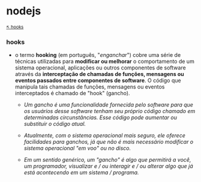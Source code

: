 # nodejs

<sub>[:arrow_upper_left: hooks](readme.md)<sub>

### hooks

- o termo **hooking** (em português, "*enganchar*") cobre uma série de técnicas utilizadas para **modificar ou melhorar** o comportamento de um sistema operacional, aplicações ou outros componentes de software através da **interceptação de chamadas de funções, mensagens ou eventos passados entre componentes de software**. O código que manipula tais chamadas de funções, mensagens ou eventos interceptados é chamado de "hook" (gancho).

    - *Um gancho é uma funcionalidade fornecida pelo software para que os usuários desse software tenham seu próprio código chamado em determinadas circunstâncias. Esse código pode aumentar ou substituir o código atual.*

    - *Atualmente, com o sistema operacional mais seguro, ele oferece facilidades para ganchos, já que não é mais necessário modificar o sistema operacional "em voo" ou no disco.*

    - *Em um sentido genérico, um "gancho" é algo que permitirá a você, um programador, visualizar e / ou interagir e / ou alterar algo que já está acontecendo em um sistema / programa.*
